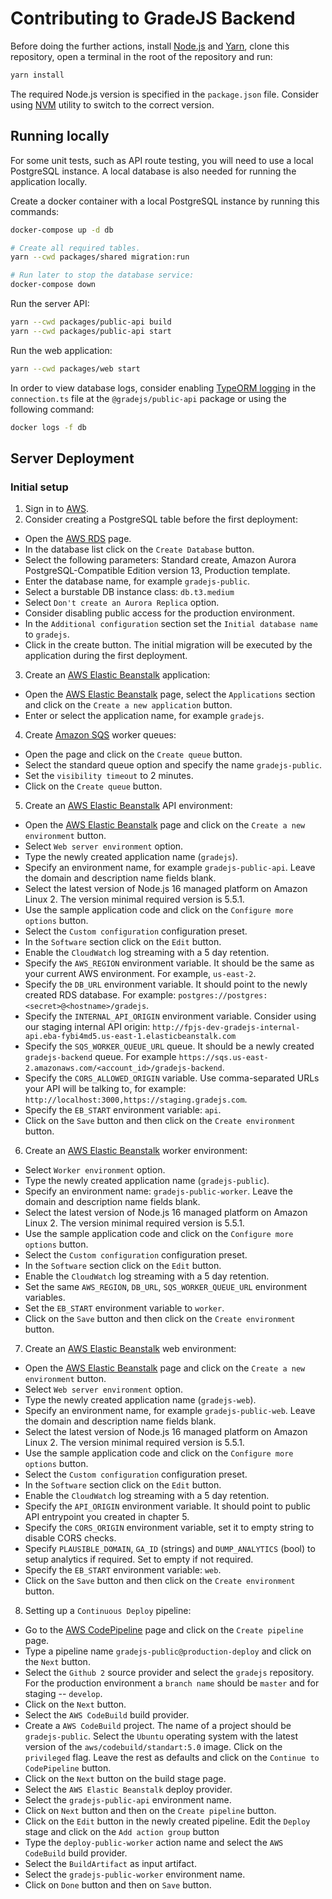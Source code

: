 # Contributing to GradeJS Backend

Before doing the further actions,
install [Node.js](https://nodejs.org/en/) and [Yarn](https://yarnpkg.com),
clone this repository,
open a terminal in the root of the repository
and run:

```bash
yarn install
```

The required Node.js version is specified in the `package.json` file. Consider using [NVM](https://github.com/nvm-sh/nvm) utility to switch to the correct version.

## Running locally

For some unit tests, such as API route testing, you will need to use a local PostgreSQL instance. A local database is also needed for running the application locally.

Create a docker container with a local PostgreSQL instance by running this commands:

```bash
docker-compose up -d db

# Create all required tables.
yarn --cwd packages/shared migration:run
```

```bash
# Run later to stop the database service:
docker-compose down
```

Run the server API:

```bash
yarn --cwd packages/public-api build
yarn --cwd packages/public-api start
```

Run the web application:

```bash
yarn --cwd packages/web start
```

In order to view database logs, consider enabling [TypeORM logging](https://orkhan.gitbook.io/typeorm/docs/logging) in the `connection.ts` file at the `@gradejs/public-api` package or using the following command:

```bash
docker logs -f db
```

## Server Deployment

### Initial setup

1. Sign in to [AWS](https://console.aws.amazon.com/).
2. Consider creating a PostgreSQL table before the first deployment:

- Open the [AWS RDS](https://us-east-2.console.aws.amazon.com/rds/home) page.
- In the database list click on the `Create Database` button.
- Select the following parameters: Standard create, Amazon Aurora PostgreSQL-Compatible Edition version 13, Production template.
- Enter the database name, for example `gradejs-public`.
- Select a burstable DB instance class: `db.t3.medium`
- Select `Don't create an Aurora Replica` option.
- Consider disabling public access for the production environment.
- In the `Additional configuration` section set the `Initial database name` to `gradejs`.
- Click in the create button. The initial migration will be executed by the application during the first deployment.

3. Create an [AWS Elastic Beanstalk](https://us-east-2.console.aws.amazon.com/elasticbeanstalk/home) application:

- Open the [AWS Elastic Beanstalk](https://us-east-2.console.aws.amazon.com/elasticbeanstalk/home) page, select the `Applications` section and click on the `Create a new application` button.
- Enter or select the application name, for example `gradejs`.

4. Create [Amazon SQS](https://us-east-2.console.aws.amazon.com/sqs/v2/home) worker queues:

- Open the page and click on the `Create queue` button.
- Select the standard queue option and specify the name `gradejs-public`.
- Set the `visibility timeout` to 2 minutes.
- Click on the `Create queue` button.

5. Create an [AWS Elastic Beanstalk](https://us-east-2.console.aws.amazon.com/elasticbeanstalk/home) API environment:

- Open the [AWS Elastic Beanstalk](https://us-east-2.console.aws.amazon.com/elasticbeanstalk/home) page and click on the `Create a new environment` button.
- Select `Web server environment` option.
- Type the newly created application name (`gradejs`).
- Specify an environment name, for example `gradejs-public-api`. Leave the domain and description name fields blank.
- Select the latest version of Node.js 16 managed platform on Amazon Linux 2. The version minimal required version is 5.5.1.
- Use the sample application code and click on the `Configure more options` button.
- Select the `Custom configuration` configuration preset.
- In the `Software` section click on the `Edit` button.
- Enable the `CloudWatch` log streaming with a 5 day retention.
- Specify the `AWS_REGION` environment variable. It should be the same as your current AWS environment. For example, `us-east-2`.
- Specify the `DB_URL` environment variable. It should point to the newly created RDS database. For example: `postgres://postgres:<secret>@<hostname>/gradejs`.
- Specify the `INTERNAL_API_ORIGIN` environment variable. Consider using our staging internal API origin: `http://fpjs-dev-gradejs-internal-api.eba-fybi4md5.us-east-1.elasticbeanstalk.com`
- Specify the `SQS_WORKER_QUEUE_URL` queue. It should be a newly created `gradejs-backend` queue. For example `https://sqs.us-east-2.amazonaws.com/<account_id>/gradejs-backend`.
- Specify the `CORS_ALLOWED_ORIGIN` variable. Use comma-separated URLs your API will be talking to, for example: `http://localhost:3000,https://staging.gradejs.com`.
- Specify the `EB_START` environment variable: `api`.
- Click on the `Save` button and then click on the `Create environment` button.

6. Create an [AWS Elastic Beanstalk](https://us-east-2.console.aws.amazon.com/elasticbeanstalk/home) worker environment:

- Select `Worker environment` option.
- Type the newly created application name (`gradejs-public`).
- Specify an environment name: `gradejs-public-worker`. Leave the domain and description name fields blank.
- Select the latest version of Node.js 16 managed platform on Amazon Linux 2. The version minimal required version is 5.5.1.
- Use the sample application code and click on the `Configure more options` button.
- Select the `Custom configuration` configuration preset.
- In the `Software` section click on the `Edit` button.
- Enable the `CloudWatch` log streaming with a 5 day retention.
- Set the same `AWS_REGION`, `DB_URL`, `SQS_WORKER_QUEUE_URL` environment variables.
- Set the `EB_START` environment variable to `worker`.
- Click on the `Save` button and then click on the `Create environment` button.

7. Create an [AWS Elastic Beanstalk](https://us-east-2.console.aws.amazon.com/elasticbeanstalk/home) web environment:

- Open the [AWS Elastic Beanstalk](https://us-east-2.console.aws.amazon.com/elasticbeanstalk/home) page and click on the `Create a new environment` button.
- Select `Web server environment` option.
- Type the newly created application name (`gradejs-web`).
- Specify an environment name, for example `gradejs-public-web`. Leave the domain and description name fields blank.
- Select the latest version of Node.js 16 managed platform on Amazon Linux 2. The version minimal required version is 5.5.1.
- Use the sample application code and click on the `Configure more options` button.
- Select the `Custom configuration` configuration preset.
- In the `Software` section click on the `Edit` button.
- Enable the `CloudWatch` log streaming with a 5 day retention.
- Specify the `API_ORIGIN` environment variable. It should point to public API entrypoint you created in chapter 5.
- Specify the `CORS_ORIGIN` environment variable, set it to empty string to disable CORS checks.
- Specify `PLAUSIBLE_DOMAIN`, `GA_ID` (strings) and `DUMP_ANALYTICS` (bool) to setup analytics if required. Set to empty if not required.
- Specify the `EB_START` environment variable: `web`.
- Click on the `Save` button and then click on the `Create environment` button.

8. Setting up a `Continuous Deploy` pipeline:

- Go to the [AWS CodePipeline](https://us-east-2.console.aws.amazon.com/codesuite/codepipeline/pipelines) page and click on the `Create pipeline` page.
- Type a pipeline name `gradejs-public@production-deploy` and click on the `Next` button.
- Select the `Github 2` source provider and select the `gradejs` repository. For the production environment a `branch name` should be `master` and for staging -- `develop`.
- Click on the `Next` button.
- Select the `AWS CodeBuild` build provider.
- Create a `AWS CodeBuild` project. The name of a project should be `gradejs-public`. Select the `Ubuntu` operating system with the latest version of the `aws/codebuild/standart:5.0` image. Click on the `privileged` flag. Leave the rest as defaults and click on the `Continue to CodePipeline` button.
- Click on the `Next` button on the build stage page.
- Select the `AWS Elastic Beanstalk` deploy provider.
- Select the `gradejs-public-api` environment name.
- Click on `Next` button and then on the `Create pipeline` button.
- Click on the `Edit` button in the newly created pipeline. Edit the `Deploy` stage and click on the `Add action group` button
- Type the `deploy-public-worker` action name and select the `AWS CodeBuild` build provider.
- Select the `BuildArtifact` as input artifact.
- Select the `gradejs-public-worker` environment name.
- Click on `Done` button and then on `Save` button.

